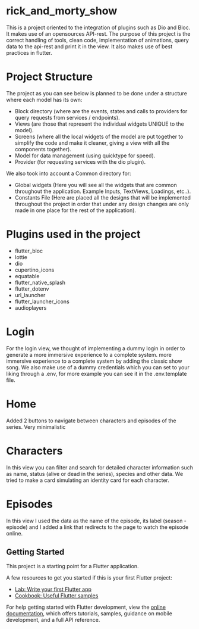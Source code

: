 # rick_and_morty_show

This is a project oriented to the integration of plugins such as Dio and Bloc.
It makes use of an opensources API-rest. The purpose of this project is the correct
handling of tools, clean code, implementation of animations, query data to the api-rest
and print it in the view. It also makes use of best practices in flutter.

# Project Structure

The project as you can see below is planned to be done under a structure where each model
has its own:

   - Block directory (where are the events, states and calls to providers for query
    requests from services / endpoints).
   - Views (are those that represent the individual widgets UNIQUE to the model).
   - Screens (where all the local widgets of the model are put together to simplify the code
     and make it cleaner, giving a view with all the components together).
   - Model for data management (using quicktype for speed).
   - Provider (for requesting services with the dio plugin).

We also took into account a Common directory for:
   - Global widgets (Here you will see all the widgets that are common throughout the application.
     Example Inputs, TextViews, Loadings, etc..).
   - Constants File (Here are placed all the designs that will be implemented throughout the
     project in order that under any design changes are only made in one place for the rest of
     the application).

# Plugins used in the project
- flutter_bloc
- lottie
- dio
- cupertino_icons
- equatable
- flutter_native_splash
- flutter_dotenv
- url_launcher
- flutter_launcher_icons
- audioplayers

# Login
For the login view, we thought of implementing a dummy login in order to
generate a more immersive experience to a complete system. more immersive
experience to a complete system by adding the classic show song.
We also make use of a dummy credentials which you can set to your liking
through a .env, for more example you can see it in the .env.template file.

# Home
Added 2 buttons to navigate between characters and episodes of the series.
Very minimalistic

# Characters
In this view you can filter and search for detailed character information
such as name, status (alive or dead in the series), species and other data.
We tried to make a card simulating an identity card for each character.

# Episodes
In this view I used the data as the name of the episode, its label
(season - episode) and I added a link that redirects to the page to watch
the episode online.

## Getting Started

This project is a starting point for a Flutter application.

A few resources to get you started if this is your first Flutter project:

- [Lab: Write your first Flutter app](https://docs.flutter.dev/get-started/codelab)
- [Cookbook: Useful Flutter samples](https://docs.flutter.dev/cookbook)

For help getting started with Flutter development, view the
[online documentation](https://docs.flutter.dev/), which offers tutorials,
samples, guidance on mobile development, and a full API reference.


